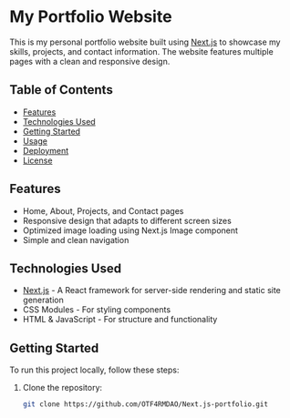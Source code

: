 # My Portfolio Website

This is my personal portfolio website built using [Next.js](https://nextjs.org/) to showcase my skills, projects, and contact information. The website features multiple pages with a clean and responsive design.

## Table of Contents

- [Features](#features)
- [Technologies Used](#technologies-used)
- [Getting Started](#getting-started)
- [Usage](#usage)
- [Deployment](#deployment)
- [License](#license)

## Features

- Home, About, Projects, and Contact pages
- Responsive design that adapts to different screen sizes
- Optimized image loading using Next.js Image component
- Simple and clean navigation

## Technologies Used

- [Next.js](https://nextjs.org/) - A React framework for server-side rendering and static site generation
- CSS Modules - For styling components
- HTML & JavaScript - For structure and functionality

## Getting Started

To run this project locally, follow these steps:

1. Clone the repository:
   ```bash
   git clone https://github.com/OTF4RMDAO/Next.js-portfolio.git
